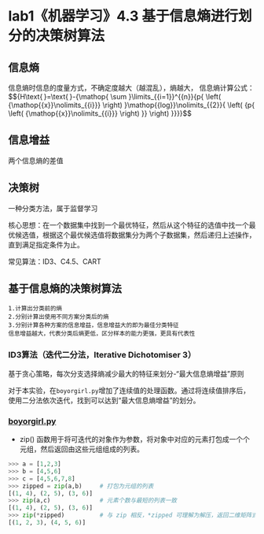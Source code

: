 <script type="text/javascript" src="http://cdn.mathjax.org/mathjax/latest/MathJax.js?config=default"></script>

# lab1《机器学习》4.3 基于信息熵进行划分的决策树算法
## 信息熵
信息熵时信息的度量方式，不确定度越大（越混乱），熵越大，
信息熵计算公式：$$\{H\text{ }=\text{ }-{\mathop{ \sum }\limits_{{i=1}}^{{n}}{p{ \left( {\mathop{{x}}\nolimits_{{i}}} \right) }\mathop{{log}}\nolimits_{{2}}{ \left( {p{ \left( {\mathop{{x}}\nolimits_{{i}}} \right) }} \right) }}}}\$$

## 信息增益
两个信息熵的差值

## 决策树
一种分类方法，属于监督学习

核心思想：在一个数据集中找到一个最优特征，然后从这个特征的选值中找一个最优候选值，根据这个最优候选值将数据集分为两个子数据集，然后递归上述操作，直到满足指定条件为止。

常见算法：ID3、C4.5、CART

## 基于信息熵的决策树算法
```
1.计算出分类前的熵
2.分别计算出使用不同方案分类后的熵
3.分别计算各种方案的信息增益，信息增益大的即为最佳分类特征
信息增益越大，代表分类后熵更低，区分样本的能力更强，更具有代表性
```
### ID3算法（迭代二分法，Iterative Dichotomiser 3）
基于贪心策略，每次分支选择熵减少最大的特征来划分-“最大信息熵增益”原则

对于本实验，在`boyorgirl.py`增加了连续值的处理函数。通过将连续值排序后，使用二分法依次迭代，找到可以达到“最大信息熵增益”的划分。

### [boyorgirl.py](./boyorgirl.py)
- zip() 函数用于将可迭代的对象作为参数，将对象中对应的元素打包成一个个元组，然后返回由这些元组组成的列表。
```python
>>> a = [1,2,3]
>>> b = [4,5,6]
>>> c = [4,5,6,7,8]
>>> zipped = zip(a,b)     # 打包为元组的列表
[(1, 4), (2, 5), (3, 6)]
>>> zip(a,c)              # 元素个数与最短的列表一致
[(1, 4), (2, 5), (3, 6)]
>>> zip(*zipped)          # 与 zip 相反，*zipped 可理解为解压，返回二维矩阵式
[(1, 2, 3), (4, 5, 6)]
```